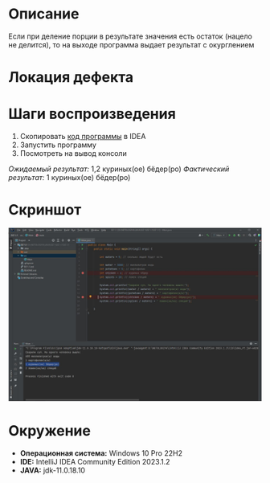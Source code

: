 # Описание
Если при деление порции в результате значения есть остаток (нацело не делится), то на выходе программа выдает результат с окурглением 

# Локация дефекта

# Шаги воспроизведения

1. Скопировать [код программы](https://github.com/netology-code/javaqa-homeworks-video/blob/javaqa-55/HW_INTRO.md) в IDEA
2. Запустить программу
3. Посмотреть на вывод консоли

*Ожидаемый результат:* 1,2 куриных(ое) бёдер(ро)
*Фактический результат:* 1 куриных(ое) бёдер(ро)

# Скриншот
![image](Javabug.JPG)

# Окружение
* **Операционная система:** Windows 10 Pro 22H2
* **IDE:** IntelliJ IDEA Community Edition 2023.1.2
* **JAVA:** jdk-11.0.18.10